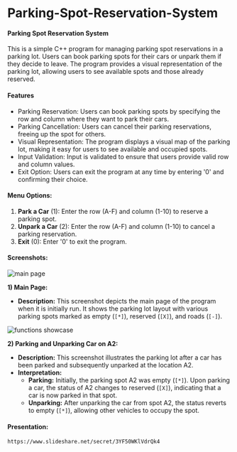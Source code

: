 # Parking-Spot-Reservation-System

#### Parking Spot Reservation System
This is a simple C++ program for managing parking spot reservations in a parking lot. 
Users can book parking spots for their cars or unpark them if they decide to leave.
The program provides a visual representation of the parking lot, allowing users to see available spots and those already reserved.

#### Features
- Parking Reservation: Users can book parking spots by specifying the row and column where they want to park their cars.
- Parking Cancellation: Users can cancel their parking reservations, freeing up the spot for others.
- Visual Representation: The program displays a visual map of the parking lot, making it easy for users to see available and occupied spots.
- Input Validation: Input is validated to ensure that users provide valid row and column values.
- Exit Option: Users can exit the program at any time by entering '0' and confirming their choice.

#### Menu Options:
1. **Park a Car** (1): Enter the row (A-F) and column (1-10) to reserve a parking spot.
2. **Unpark a Car** (2): Enter the row (A-F) and column (1-10) to cancel a parking reservation.
3. **Exit** (0): Enter '0' to exit the program.

#### Screenshots:
![main page](https://github.com/kafuteekito/Parking-Spot-Reservation-System/assets/150647815/14f3ebfa-a9a7-4d15-a3ab-5d3ff1c0f163)

**1) Main Page:**
- **Description:** This screenshot depicts the main page of the program when it is initially run. It shows the parking lot layout with various parking spots marked as empty (`[*]`), reserved (`[X]`), and roads (`[-]`).

![functions showcase](https://github.com/kafuteekito/Parking-Spot-Reservation-System/assets/150647815/bab121b5-1670-4497-9cf3-22ada760458b)

**2) Parking and Unparking Car on A2:**
- **Description:** This screenshot illustrates the parking lot after a car has been parked and subsequently unparked at the location A2.
- **Interpretation:** 
    - **Parking:** Initially, the parking spot A2 was empty (`[*]`). Upon parking a car, the status of A2 changes to reserved (`[X]`), indicating that a car is now parked in that spot.
    - **Unparking:** After unparking the car from spot A2, the status reverts to empty (`[*]`), allowing other vehicles to occupy the spot.

#### Presentation:

```markdown
https://www.slideshare.net/secret/3YF50WKlVdrQk4
```
